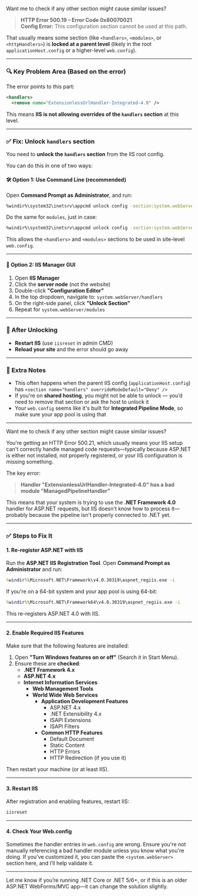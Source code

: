 
Want me to check if any other section might cause similar issues?

> **HTTP Error 500.19 – Error Code 0x80070021**  
> **Config Error:** This configuration section cannot be used at this path.

That usually means some section (like `<handlers>`, `<modules>`, or `<httpHandlers>`) is **locked at a parent level** (likely in the root `applicationHost.config` or a higher-level `web.config`).

---

### 🔍 Key Problem Area (Based on the error)

The error points to this part:

```xml
<handlers>
  <remove name="ExtensionlessUrlHandler-Integrated-4.0" />
```

This means **IIS is not allowing overrides of the `handlers` section** at this level.

---

### ✅ Fix: Unlock `handlers` section

You need to **unlock the `handlers` section** from the IIS root config.

You can do this in one of two ways:

#### 🛠 Option 1: Use Command Line (recommended)

Open **Command Prompt as Administrator**, and run:

```bash
%windir%\system32\inetsrv\appcmd unlock config -section:system.webServer/handlers
```

Do the same for `modules`, just in case:

```bash
%windir%\system32\inetsrv\appcmd unlock config -section:system.webServer/modules
```

This allows the `<handlers>` and `<modules>` sections to be used in site-level `web.config`.

---

#### 🧰 Option 2: IIS Manager GUI

1. Open **IIS Manager**
2. Click the **server node** (not the website)
3. Double-click **"Configuration Editor"**
4. In the top dropdown, navigate to: `system.webServer/handlers`
5. On the right-side panel, click **"Unlock Section"**
6. Repeat for `system.webServer/modules`

---

### 🔄 After Unlocking

- **Restart IIS** (use `iisreset` in admin CMD)
- **Reload your site** and the error should go away

---

### 📝 Extra Notes

- This often happens when the parent IIS config (`applicationHost.config`) has `<section name="handlers" overrideModeDefault="Deny" />`
- If you're on **shared hosting**, you might not be able to unlock — you’d need to remove that section or ask the host to unlock it
- Your `web.config` seems like it's built for **Integrated Pipeline Mode**, so make sure your app pool is using that

---

Want me to check if any other section might cause similar issues?



You're getting an HTTP Error 500.21, which usually means your IIS setup can't correctly handle managed code requests—typically because ASP.NET is either not installed, not properly registered, or your IIS configuration is missing something.

The key error:
> **Handler "ExtensionlessUrlHandler-Integrated-4.0" has a bad module "ManagedPipelineHandler"**

This means that your system is trying to use the **.NET Framework 4.0** handler for ASP.NET requests, but IIS doesn't know how to process it—probably because the pipeline isn't properly connected to .NET yet.

---

### ✅ Steps to Fix It

#### 1. **Re-register ASP.NET with IIS**
Run the **ASP.NET IIS Registration Tool**. Open **Command Prompt as Administrator** and run:

```cmd
%windir%\Microsoft.NET\Framework\v4.0.30319\aspnet_regiis.exe -i
```

If you're on a 64-bit system and your app pool is using 64-bit:

```cmd
%windir%\Microsoft.NET\Framework64\v4.0.30319\aspnet_regiis.exe -i
```

This re-registers ASP.NET 4.0 with IIS.

---

#### 2. **Enable Required IIS Features**
Make sure that the following features are installed:

1. Open **"Turn Windows features on or off"** (Search it in Start Menu).
2. Ensure these are **checked**:
   - **.NET Framework 4.x**
   - **ASP.NET 4.x**
   - **Internet Information Services**
     - **Web Management Tools**
     - **World Wide Web Services**
       - **Application Development Features**
         - ASP.NET 4.x
         - .NET Extensibility 4.x
         - ISAPI Extensions
         - ISAPI Filters
       - **Common HTTP Features**
         - Default Document
         - Static Content
         - HTTP Errors
         - HTTP Redirection (if you use it)

Then restart your machine (or at least IIS).

---

#### 3. **Restart IIS**
After registration and enabling features, restart IIS:

```cmd
iisreset
```

---

#### 4. **Check Your Web.config**
Sometimes the handler entries in `web.config` are wrong. Ensure you're not manually referencing a bad handler module unless you know what you're doing. If you've customized it, you can paste the `<system.webServer>` section here, and I’ll help validate it.

---

Let me know if you’re running .NET Core or .NET 5/6+, or if this is an older ASP.NET WebForms/MVC app—it can change the solution slightly.
